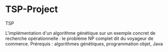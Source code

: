 # TSP-Project
TSP

L'implémentation d'un algorithme génétique sur un exemple concret de recherche opérationnelle : 
le problème NP complet dit du voyageur de commerce. Prérequis : algorithmes génétiques, programmation objet, Java
